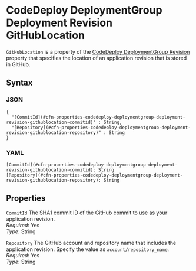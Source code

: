 # CodeDeploy DeploymentGroup Deployment Revision GitHubLocation<a name="aws-properties-codedeploy-deploymentgroup-deployment-revision-githublocation"></a>

`GitHubLocation` is a property of the [CodeDeploy DeploymentGroup Revision](aws-properties-codedeploy-deploymentgroup-deployment-revision.md) property that specifies the location of an application revision that is stored in GitHub\.

## Syntax<a name="w13ab1c21c10c78c21c47b5"></a>

### JSON<a name="aws-properties-codedeploy-deploymentgroup-deployment-revision-githublocation-syntax.json"></a>

```
{
  "[CommitId](#cfn-properties-codedeploy-deploymentgroup-deployment-revision-githublocation-commitid)" : String,
  "[Repository](#cfn-properties-codedeploy-deploymentgroup-deployment-revision-githublocation-repository)" : String
}
```

### YAML<a name="aws-properties-codedeploy-deploymentgroup-deployment-revision-githublocation-syntax.yaml"></a>

```
[CommitId](#cfn-properties-codedeploy-deploymentgroup-deployment-revision-githublocation-commitid): String
[Repository](#cfn-properties-codedeploy-deploymentgroup-deployment-revision-githublocation-repository): String
```

## Properties<a name="w13ab1c21c10c78c21c47b7"></a>

`CommitId`  <a name="cfn-properties-codedeploy-deploymentgroup-deployment-revision-githublocation-commitid"></a>
The SHA1 commit ID of the GitHub commit to use as your application revision\.  
*Required*: Yes  
*Type*: String

`Repository`  <a name="cfn-properties-codedeploy-deploymentgroup-deployment-revision-githublocation-repository"></a>
The GitHub account and repository name that includes the application revision\. Specify the value as `account/repository_name`\.  
*Required*: Yes  
*Type*: String